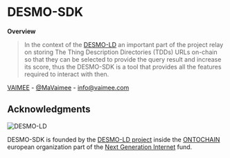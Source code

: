 # DESMO-SDK

**Overview**
> In the context of the [DESMO-LD](https://github.com/vaimee/desmo/tree/c763cec12f6c9060a9f1a3335ff4cff60ece3df2) an  important part of the project relay on storing The Thing Description Directories (TDDs) URLs on-chain so that they can be selected to provide the query result and increase its score, thus the DESMO-SDK is a tool that provides all the features required to interact with then.


[VAIMEE](vaimee.com) - [@MaVaimee](https://twitter.com/MaVaimee) - [info@vaimee.com](mailto://info@vaimee.com)

## Acknowledgments

![DESMO-LD](https://github.com/vaimee/desmo/blob/c763cec12f6c9060a9f1a3335ff4cff60ece3df2/imgs/desmo-logo.png)

DESMO-SDK is founded by the [DESMO-LD project](https://ontochain.ngi.eu/content/desmo-ld) inside the [ONTOCHAIN](https://ontochain.ngi.eu/) european organization part of the [Next Generation Internet](https://www.ngi.eu/) fund.
